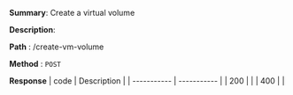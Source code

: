 **Summary**: Create a virtual volume

**Description**:

**Path** : /create-vm-volume

**Method** : `POST`

**Response**
| code      | Description |
| ----------- | ----------- |
|  200   |       |
|  400   |       |

